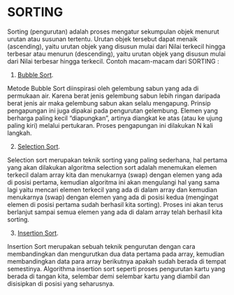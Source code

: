# SORTING
Sorting (pengurutan) adalah proses mengatur sekumpulan objek menurut urutan atau susunan tertentu. Urutan objek tersebut dapat menaik (ascending), yaitu urutan objek yang disusun mulai dari Nilai terkecil hingga terbesar atau menurun (descending), yaitu urutan objek yang disusun mulai dari Nilai terbesar hingga terkecil.
Contoh macam-macam dari SORTING :
1. <a href="https://github.com/JonathanPS1/ASD/blob/main/SORTING/Bubble%20Sorting.c">Bubble Sort</a>.
    
  Metode Bubble Sort diinspirasi oleh gelembung sabun yang ada di permukaan air. Karena berat jenis gelembung sabun lebih ringan daripada berat jenis air    maka gelembung sabun akan selalu mengapung.
  Prinsip pengapungan ini juga dipakai pada pengurutan gelembung. Elemen yang berharga paling kecil “diapungkan”, artinya diangkat ke atas (atau ke ujung paling kiri) melalui      pertukaran. Proses pengapungan ini dilakukan N kali langkah.
  
2. <a href="https://github.com/JonathanPS1/ASD/blob/main/SORTING/Selection%20Short.c">Selection Sort</a>.

  Selection sort merupakan teknik sorting yang paling sederhana, hal pertama yang akan dilakukan algoritma selection sort adalah menemukan elemen terkecil dalam array kita dan   menukarnya (swap) dengan elemen yang ada di posisi pertama, kemudian algoritma ini akan mengulangi hal yang sama lagi yaitu mencari elemen terkecil yang ada di dalam array     dan kemudian menukarnya (swap) dengan elemen yang ada di posisi kedua (mengingat elemen di posisi pertama sudah berhasil kita sorting). Proses ini akan terus berlanjut sampai    semua elemen yang ada di dalam array telah berhasil kita sorting.
  
3. <a href="https://github.com/JonathanPS1/ASD/blob/main/SORTING/Selection%20Short.c">Insertion Sort</a>.

  Insertion Sort merupakan sebuah teknik pengurutan dengan cara membandingkan dan mengurutkan dua data pertama pada array, kemudian membandingkan data para array berikutnya       apakah sudah berada di tempat semestinya. Algorithma insertion sort seperti proses pengurutan kartu yang berada di tangan kita, selembar demi selembar kartu yang diambil dan   disisipkan di posisi yang seharusnya.

